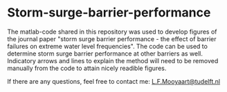 # Storm-surge-barrier-performance

The matlab-code shared in this repository was used to develop figures of the journal paper "storm surge barrier performance - the effect of barrier failures on extreme water level frequencies". The code can be used to determine storm surge barrier performance at other barriers as well. Indicatory arrows and lines to explain the method will need to be removed manually from the code to attain nicely readible figures. 

If there are any questions, feel free to contact me: L.F.Mooyaart@tudelft.nl 
